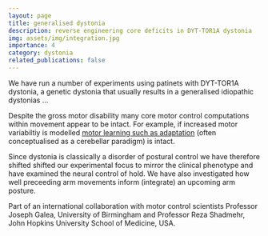 ```yaml
---
layout: page
title: generalised dystonia
description: reverse engineering core deficits in DYT-TOR1A dystonia
img: assets/img/integration.jpg
importance: 4
category: dystonia
related_publications: false
---
```


We have run a number of experiments using patinets with DYT-TOR1A dystonia, a genetic dystonia that usually results in a generalised idiopathic dystonias ...

Despite the gross motor disability many core motor control computations within movement appear to be intact. For example, if increased motor variabiltiy is modelled [motor learning such as adaptation](https://www.nature.com/articles/s41598-018-21545-0) (often conceptualised as a cerebellar paradigm) is intact. 

Since dystonia is classically a disorder of postural control we have therefore shifted shifted our experimental focus to mirror the clinical phenotype and have examined the neural control of hold.  We have also investigated how well preceeding arm movements inform (integrate) an upcoming arm posture.  

Part of an international collaboration with motor control scientists Professor Joseph Galea, University of Birmingham and Professor Reza Shadmehr, John Hopkins University School of Medicine, USA. 